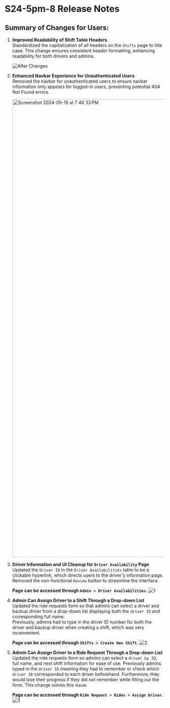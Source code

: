 # S24-5pm-8 Release Notes

## Summary of Changes for Users:

1. **Improved Readability of Shift Table Headers**  
   Standardized the capitalization of all headers on the `Shifts` page to title case. This change ensures consistent header formatting, enhancing readability for both drivers and admins.
   
   ![After Changes](https://github.com/ucsb-cs156-s24/proj-gauchoride-s24-5pm-8/assets/97555072/e74af67a-c712-416c-8e5c-c927bc8600b5)

2. **Enhanced Navbar Experience for Unauthenticated Users**  
   Removed the navbar for unauthenticated users to ensure navbar information only appears for logged-in users, preventing potential 404 Not Found errors.

   <img width="1440" alt="Screenshot 2024-05-19 at 7 46 33 PM" src="https://github.com/ucsb-cs156-s24/proj-gauchoride-s24-5pm-8/assets/42160992/a243cb6c-61df-4b37-80be-831fed063ec4">

3. **Driver Information and UI Cleanup for `Driver Availability` Page**  
   Updated the `Driver ID` in the `Driver Availabilities` table to be a clickable hyperlink, which directs users to the driver's information page.  
   Removed the non-functional `Review` button to streamline the interface. 

   **Page can be accessed through `Admin > Driver Availabilities`.**
   ![1](https://github.com/ucsb-cs156-s24/proj-gauchoride-s24-5pm-8/assets/42160992/b95ab38a-4542-44cf-a290-19858f4324eb)

4. **Admin Can Assign Driver to a Shift Through a Drop-down List**  
   Updated the ride requests form so that admins can select a driver and backup driver from a drop-down list displaying both the `driver ID` and corresponding full name.  
   Previously, admins had to type in the driver ID number for both the driver and backup driver when creating a shift, which was very inconvenient.
   
   **Page can be accessed through `Shifts > Create New Shift`.**
	![2](https://github.com/ucsb-cs156-s24/proj-gauchoride-s24-5pm-8/assets/42160992/54555d0d-d668-4d8f-aa6d-9b0f34064a2f)

5. **Admin Can Assign Driver to a Ride Request Through a Drop-down List**  
   Updated the ride requests form so admins can select a `driver by ID`, full name, and next shift information for ease of use.
   Previously admins typed in the `driver ID` meaning they had to remember or check which `driver ID` corresponded to each driver beforehand. Furthermore, they would lose their progress if they did not remember while filling out the form. This change solves this issue.

   **Page can be accessed through `Ride Request > Rides > Assign Driver`.**
   ![3](https://github.com/ucsb-cs156-s24/proj-gauchoride-s24-5pm-8/assets/42160992/4c811d66-0daa-4c8c-974c-d847f4c22dce)

   

   




